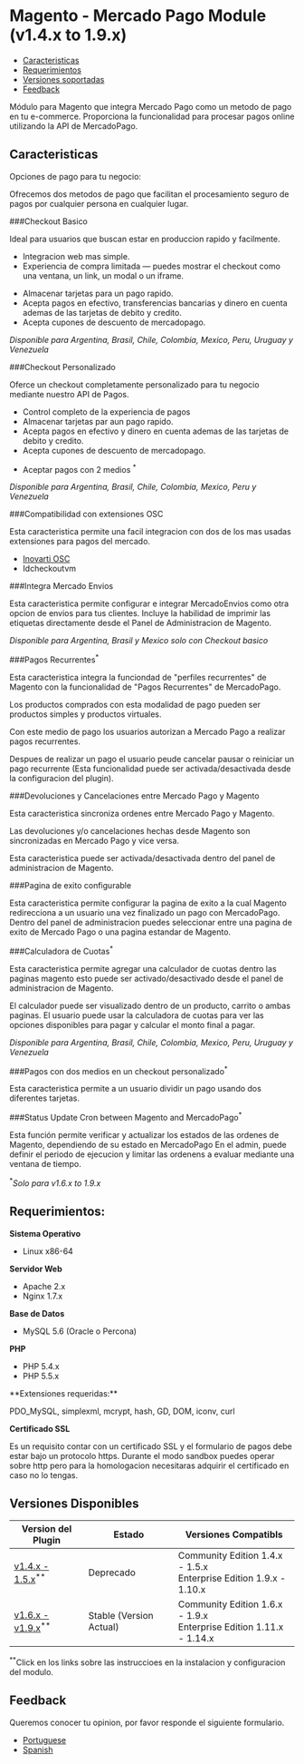 # Magento - Mercado Pago Module (v1.4.x to 1.9.x)

* [Caracteristicas](#features)
* [Requerimientos](#requirements)
* [Versiones soportadas](#available_versions)
* [Feedback](#feedback)


Módulo para Magento que integra Mercado Pago como un metodo de pago en tu e-commerce. 
   Proporciona la funcionalidad para procesar pagos online utilizando la API de MercadoPago. 

<a name="features"></a>
## Caracteristicas ##

Opciones de pago para tu negocio:

Ofrecemos dos metodos de pago que facilitan el procesamiento seguro de pagos por cualquier persona en cualquier lugar.


###Checkout Basico

Ideal para usuarios que buscan estar en produccion rapido y facilmente.

* Integracion web mas simple.
* Experiencia de compra limitada — puedes mostrar el checkout como una ventana, un link, un modal o un iframe. 
- Almacenar tarjetas para un pago rapido. 
- Acepta pagos en efectivo, transferencias bancarias y dinero en cuenta ademas de las tarjetas de debito y credito. 
- Acepta cupones de descuento de mercadopago.

*Disponible para Argentina, Brasil, Chile, Colombia, Mexico, Peru, Uruguay y Venezuela*

###Checkout Personalizado

Oferce un checkout completamente personalizado para tu negocio mediante nuestro API de Pagos.

- Control completo de la experiencia de pagos
- Almacenar tarjetas par aun pago rapido.
- Acepta pagos en efectivo y dinero en cuenta ademas de las tarjetas de debito y credito. 
- Acepta cupones de descuento de mercadopago. 
* Aceptar pagos con 2 medios <sup>*</sup> 

*Disponible para Argentina, Brasil, Chile, Colombia, Mexico, Peru y Venezuela*




###Compatibilidad con extensiones OSC

Esta caracteristica permite una facil integracion con dos de los mas usadas extensiones para pagos del mercado.
* [Inovarti OSC](http://onestepcheckout.com.br)
* Idcheckoutvm




###Integra Mercado Envios

Esta caracteristica permite configurar e integrar MercadoEnvios como otra opcion de envios para tus clientes.
Incluye la habilidad de imprimir las etiquetas directamente desde el Panel de Administracion de Magento.

*Disponible para Argentina, Brasil y Mexico solo con Checkout basico*



###Pagos Recurrentes<sup>*</sup>

Esta caracteristica integra la funciondad de "perfiles recurrentes" de Magento con la funcionalidad de "Pagos Recurrentes" de MercadoPago.

Los productos comprados con esta modalidad de pago pueden ser productos simples y productos virtuales.

Con este medio de pago los usuarios autorizan a Mercado Pago a realizar pagos recurrentes.

Despues de realizar un pago el usuario peude cancelar pausar o reiniciar un pago recurrente (Esta funcionalidad puede ser activada/desactivada desde la configuracion del plugin).


###Devoluciones y Cancelaciones entre Mercado Pago y Magento

Esta caracteristica sincroniza ordenes entre Mercado Pago y Magento.

Las devoluciones y/o cancelaciones hechas desde Magento son sincronizadas en Mercado Pago y vice versa.

Esta caracteristica puede ser activada/desactivada dentro del panel de administracion de Magento.



###Pagina de exito configurable

Esta caracteristica permite configurar la pagina de exito a la cual Magento redirecciona a un usuario una vez finalizado un pago con MercadoPago.
Dentro del panel de administracion puedes seleccionar entre una pagina de exito de Mercado Pago o una pagina estandar de Magento.



###Calculadora de Cuotas<sup>*</sup>

Esta caracteristica permite agregar una calculador de cuotas dentro las paginas magento esto puede ser activado/desactivado desde el panel de administracion de Magento.

El calculador puede ser visualizado dentro de un producto, carrito o ambas paginas.
El usuario puede usar la calculadora de cuotas para ver las opciones disponibles para pagar y calcular el monto final a pagar.

*Disponible para Argentina, Brasil, Chile, Colombia, Mexico, Peru, Uruguay y Venezuela*



###Pagos con dos medios en un checkout personalizado<sup>*</sup>

Esta caracteristica permite a un usuario dividir un pago usando dos diferentes tarjetas.

 
 
###Status Update Cron between Magento and MercadoPago<sup>*</sup>

Esta función permite verificar y actualizar los estados de las ordenes de Magento, dependiendo de su estado en MercadoPago
En el admin, puede definir el periodo de ejecucion y limitar las ordenens a evaluar mediante una ventana de tiempo.
 

<sup>*</sup>*Solo para v1.6.x to 1.9.x*



<a name="requirements"></a>
## Requerimientos: ##

**Sistema Operativo**

<ul>
<li>Linux x86-64</li>
</ul>

**Servidor Web**

<ul>
<li>Apache 2.x</li>
<li>Nginx 1.7.x</li>
</ul>

**Base de Datos**

<ul><li>MySQL 5.6 (Oracle o Percona)</li></ul>

**PHP**

<ul>
<li>PHP 5.4.x</li>
<li>PHP 5.5.x</li>
</ul>
  **Extensiones requeridas:**

  PDO_MySQL, simplexml, mcrypt, hash, GD, DOM, iconv, curl

**Certificado SSL**

Es un requisito contar con un certificado SSL y el formulario de pagos debe estar bajo un protocolo https.
Durante el modo sandbox puedes operar sobre http pero para la homologacion necesitaras adquirir el certificado en caso no lo tengas.

<a name="available_versions"></a>
## Versiones Disponibles ##
<table>
  <thead>
    <tr>
      <th>Version del Plugin</th>
      <th>Estado</th>
      <th>Versiones Compatibls</th>
    </tr>
  <thead>
  <tbody>
    <tr>
      <td><a href="https://github.com/mercadopago/cart-magento/tree/master/1.4.x-1.5.x">v1.4.x - 1.5.x</a><sup>**</sup></td>
      <td>Deprecado </td>
      <td>Community Edition 1.4.x - 1.5.x<br />Enterprise Edition 1.9.x - 1.10.x</td>
    </tr>
    <tr>
      <td><a href="https://github.com/mercadopago/cart-magento/tree/master/1.6.x-1.9.x">v1.6.x - v1.9.x</a><sup>**</sup></td>
      <td>Stable (Version Actual)</td>
      <td>Community Edition 1.6.x - 1.9.x<br />Enterprise Edition 1.11.x - 1.14.x</td>
    </tr>
  </tbody>
</table>

<sup>**</sup>Click en los links sobre las instruccioes en la instalacion y configuracion del modulo.

<a name="Feedback"></a>
## Feedback ##

Queremos conocer tu opinion, por favor responde el siguiente formulario.

* [Portuguese](http://goo.gl/forms/2n5jWHaQbfEtdy0E2)
* [Spanish](http://goo.gl/forms/A9bm8WuqTIZ89MI22)
